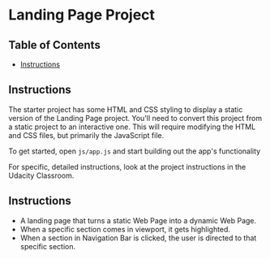 # Landing Page Project

## Table of Contents

* [Instructions](#instructions)

## Instructions

The starter project has some HTML and CSS styling to display a static version of the Landing Page project. You'll need to convert this project from a static project to an interactive one. This will require modifying the HTML and CSS files, but primarily the JavaScript file.

To get started, open `js/app.js` and start building out the app's functionality

For specific, detailed instructions, look at the project instructions in the Udacity Classroom.


## Instructions

-	A landing page that turns a static Web Page into a dynamic Web Page. 
-	When a specific section comes in viewport, it gets highlighted. 
-	When a section in Navigation Bar is clicked, the user is directed to that specific section. 

